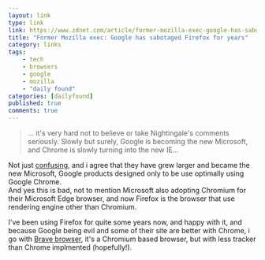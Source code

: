 ```yaml
---
layout: link
type: link
link: https://www.zdnet.com/article/former-mozilla-exec-google-has-sabotaged-firefox-for-years/
title: "Former Mozilla exec: Google has sabotaged Firefox for years"
category: links
tags: 
    - tech
    - browsers
    - google
    - mozilla
    - "daily found"
categories: [dailyfound]
published: true
comments: true
---
```



> ... it's very hard not to believe or take Nightingale's comments seriously. Slowly but surely, Google is becoming the new Microsoft, and Chrome is slowly turning into the new IE...

Not just [confusing](https://notes.dedenf.com/2019/02/google-product-confusing-as-hell), and i agree that they have grew larger and became the new Microsoft, Google products designed only to be use optimally using Google Chrome.    
And yes this is bad, not to mention Microsoft also adopting Chromium for their Microsoft Edge browser, and now Firefox is the browser that use rendering engine other than Chromium. 

I've been using Firefox for quite some years now, and happy with it, and because Google being evil and some of their site are better with Chrome, i go with [Brave browser](https://brave.com/), it's a Chromium based browser, but with less tracker than Chrome implmented (hopefully!).